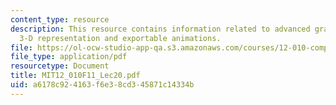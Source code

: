 ```yaml
---
content_type: resource
description: This resource contains information related to advanced graphics in MATLAB,
  3-D representation and exportable animations.
file: https://ol-ocw-studio-app-qa.s3.amazonaws.com/courses/12-010-computational-methods-of-scientific-programming-fall-2011/a6178c924163f6e38cd345871c14334b_MIT12_010F11_Lec20.pdf
file_type: application/pdf
resourcetype: Document
title: MIT12_010F11_Lec20.pdf
uid: a6178c92-4163-f6e3-8cd3-45871c14334b
---
```


